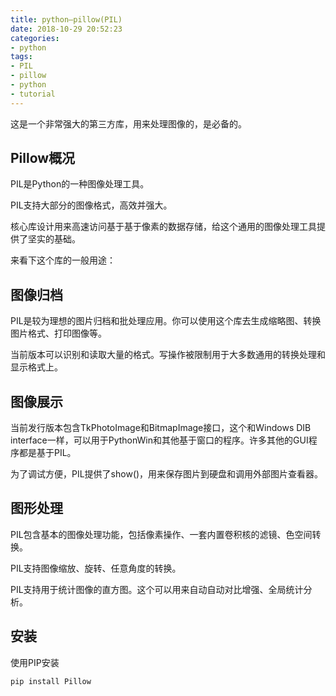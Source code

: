 ```yaml
---
title: python—pillow(PIL)
date: 2018-10-29 20:52:23
categories:
- python
tags:
- PIL
- pillow
- python
- tutorial
---
```

这是一个非常强大的第三方库，用来处理图像的，是必备的。

<!-- more -->

## Pillow概况

PIL是Python的一种图像处理工具。 

PIL支持大部分的图像格式，高效并强大。 

核心库设计用来高速访问基于基于像素的数据存储，给这个通用的图像处理工具提供了坚实的基础。

来看下这个库的一般用途：

## 图像归档

PIL是较为理想的图片归档和批处理应用。你可以使用这个库去生成缩略图、转换图片格式、打印图像等。 

当前版本可以识别和读取大量的格式。写操作被限制用于大多数通用的转换处理和显示格式上。

## 图像展示

当前发行版本包含TkPhotoImage和BitmapImage接口，这个和Windows DIB interface一样，可以用于PythonWin和其他基于窗口的程序。许多其他的GUI程序都是基于PIL。 

为了调试方便，PIL提供了show()，用来保存图片到硬盘和调用外部图片查看器。

## 图形处理

PIL包含基本的图像处理功能，包括像素操作、一套内置卷积核的滤镜、色空间转换。 

PIL支持图像缩放、旋转、任意角度的转换。 

PIL支持用于统计图像的直方图。这个可以用来自动自动对比增强、全局统计分析。

## 安装

使用PIP安装

	pip install Pillow





